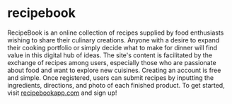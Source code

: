 # recipebook
RecipeBook is an online collection of recipes supplied by food enthusiasts wishing to share their culinary creations. Anyone with a desire to expand their cooking portfolio or simply decide what to make for dinner will find value in this digital hub of ideas. The site's content is facilitated by the exchange of recipes among users, especially those who are passionate about food and want to explore new cuisines. Creating an account is free and simple. Once registered, users can submit recipes by inputting the ingredients, directions, and photo of each finished product. To get started, visit [recipebookapp.com](https://recipebookapp.com) and sign up!
